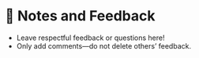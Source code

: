 # 📝 Notes and Feedback

- Leave respectful feedback or questions here!
- Only add comments—do not delete others’ feedback.
